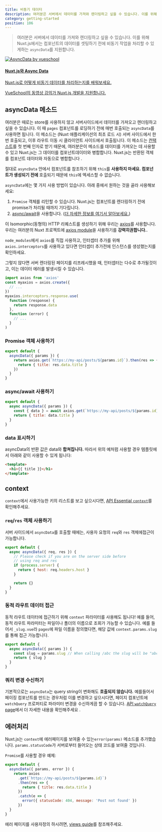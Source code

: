 ```yaml
---
title: 비동기 데이터
description: 여러분은 서버에서 데이터를 가져와 렌더링하고 싶을 수 있습니다. 이를 위해 Nuxt.js에서는 컴포넌트의 데이터를 셋팅하기 전에 비동기 작업을 처리할 수 있게 하는 `asyncData`를 지원합니다.
category: getting-started
position: 106
---
```


> 여러분은 서버에서 데이터를 가져와 렌더링하고 싶을 수 있습니다. 이를 위해 Nuxt.js에서는 컴포넌트의 데이터를 셋팅하기 전에 비동기 작업을 처리할 수 있게하는 `asyncData`를 지원합니다.

<div>
  <a href="https://vueschool.io/courses/async-data-with-nuxtjs?friend=nuxt" target="_blank" class="Promote">
    <img src="/async-data-with-nuxtjs.png" srcset="/async-data-with-nuxtjs-2x.png 2x" alt="AsyncData by vueschool"/>
    <div class="Promote__Content">
      <h4 class="Promote__Content__Title"> Nuxt.js와 Async Data</h4>
      <p class="Promote__Content__Description"> Nuxt.js로 어떻게 비동기 데이터를 처리하는지를 배워보세요.</p>
      <p class="Promote__Content__Signature">VueSchool의 동영상 강의가 Nuxt.js 개발을 지원합니다.</p>
    </div>
  </a>

## asyncData 메소드

여러분은 때로는 store를 사용하지 않고 서버사이드에서 데이터를 가져오고 렌더링하고 싶을 수 있습니다. 이 때 `pages` 컴포넌트를 로딩하기 전에 매번 호출되는 `asyncData`를 사용하면 됩니다. 이 메소드는 (Nuxt 애플리케이션의 최초 로드 시) 서버 사이드에서 한 번 호출되고, 이후 라우트 이동 시 클라이언트 사이드에서 호출됩니다. 이 메소드는 [컨택스트](/api/context)를 첫 번째 인자로 받기 때문에, 여러분은이 메소드를 데이터를 가져오는 데 사용할 수 있고 Nuxt.js는 그 데이터를 컴포넌트데이터와 병합합니다. Nuxt.js는 반환된 객체를 컴포넌트 데이터와 자동으로 병합합니다 .

<div class="Alert Alert--orange">

절대로 `asyncData` 안에서 컴포넌트를 참조하기 위해 `this`를 **사용하지 마세요. 컴포넌트가 생성되기 전에** 호출되기 때문에 `this`에 엑세스할 수 없습니다.

</div>

`asyncData`에는 몇 가지 사용 방법이 있습니다. 아래 중에서 원하는 것을 골라 사용해보세요:

1. `Promise` 객체를 리턴할 수 있습니다. Nuxt.js는 컴포넌트를 렌더링하기 전에 promise가 처리될 때까지 기다립니다.
2. [async/await](https://javascript.info/async-await)을 사용합니다. ([더 자세한 정보를 여기서 알아보세요.](https://zeit.co/blog/async-and-await))

<div class="Alert Alert--grey">

이 Isomorphic(동형의) HTTP 리퀘스트를 생성하기 위해 우리는 [axios](https://github.com/mzabriskie/axios)를 사용합니다. 우리는 여러분의 Nuxt 프로젝트에 [axios module](https://axios.nuxtjs.org/)을 사용하기를 <strong>강력히권합니다.</strong>.

</div>

`node_modules`에서 `axios`를 직접 사용하고, 인터셉터 추가를 위해 `axios.interceptors`를 사용하고 있다면 인터셉터 추가전에 인스턴스를 생성했는지를확인하세요.

그렇지 않다면 서버 렌더링된 페이지를 리프레시했을 때, 인터셉터는 다수로 추가될것이고, 이는 데이터 에러를 발생시킬 수 있습니다.

```js
import axios from 'axios'
const myaxios = axios.create({
  // ...
})
myaxios.interceptors.response.use(
  function (response) {
    return response.data
  },
  function (error) {
    // ...
  }
)
```

### Promise 객체 사용하기

```js
export default {
  asyncData({ params }) {
    return axios.get(`https://my-api/posts/${params.id}`).then(res => {
      return { title: res.data.title }
    })
  }
}
```

### async/await 사용하기

```js
export default {
  async asyncData({ params }) {
    const { data } = await axios.get(`https://my-api/posts/${params.id}`)
    return { title: data.title }
  }
}
```

### data 표시하기

asyncData의 반환 값은 data와 **합쳐집니다.** 따라서 위의 예처럼 사용할 경우 템플릿에서 아래와 같이 사용할 수 있게 됩니다:

```html
<template>
  <h1>{{ title }}</h1>
</template>
```

## context

`context`에서 사용가능한 키의 리스트를 보고 싶으시다면, [API Essential `context`](/api/context)를 확인해주세요.

### `req`/`res` 객체 사용하기

서버 사이드에서 `asyncData`를 호출할 때에는, 사용자 요청의 `req`와 `res` 객체에접근이 가능합니다.

```js
export default {
  async asyncData({ req, res }) {
    // Please check if you are on the server side before
    // using req and res
    if (process.server) {
      return { host: req.headers.host }
    }

    return {}
  }
}
```

### 동적 라우트 데이터 접근

동적 라우트 데이터에 접근하기 위해 `context` 파라미터를 사용해도 됩니다! 예를 들어, 동적 라우트 파라미터는 파일이나 폴더의 이름으로 조회가 가능할 수 있습니다. 예를 들어서 `_slug.vue`라 `pages`에 파일 이름을 정의했다면, 해당 값에 `context.params.slug`를 통해 접근 가능합니다.

```js
export default {
  async asyncData({ params }) {
    const slug = params.slug // When calling /abc the slug will be "abc"
    return { slug }
  }
}
```

### 쿼리 변경 수신하기

기본적으로는 `asyncData`는 query string이 변화해도 **호출되지 않습니다.** 예를들어서 페이징 컴포넌트를 만드는 경우처럼 이를 변경하고 싶으시다면, 페이지 컴포넌트에 `watchQuery` 프로퍼티로 파라미터 변경을 수신하게끔 할 수 있습니다. [API `watchQuery` page](/api/pages-watchquery)에서 더 자세한 내용을 확인해주세요 .

## 에러처리

Nuxt.js는 `context`에 에러페이지를 보여줄 수 있는`error(params)` 메소드를 추가했습니다. `params.statusCode`가 서버로부터 들어오는 상태 코드를 보여줄 것입니다.

`Promise`를 사용할 경우 예제:

```js
export default {
  asyncData({ params, error }) {
    return axios
      .get(`https://my-api/posts/${params.id}`)
      .then(res => {
        return { title: res.data.title }
      })
      .catch(e => {
        error({ statusCode: 404, message: 'Post not found' })
      })
  }
}
```

에러 페이지를 사용자정의 하시려면, [views guide](/guide/views#layouts)를 참조해주세요.
